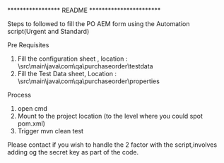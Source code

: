 ***************** README ***********************

Steps to followed to fill the PO AEM form using the Automation script(Urgent and Standard)

Pre Requisites
1. Fill the configuration sheet , location : \src\main\java\com\qa\purchaseorder\testdata 
2. Fill the Test Data sheet, Location : \src\main\java\com\qa\purchaseorder\properties

Process
1. open cmd
2. Mount to the project location (to the level where you could spot pom.xml)
3. Trigger mvn clean test


Please contact if you wish to handle the 2 factor with the script,involves adding og the secret key as part of the code.


 